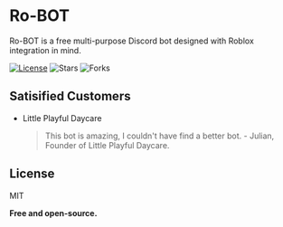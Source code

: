 # Ro-BOT
Ro-BOT is a free multi-purpose Discord bot designed with Roblox integration in mind.

[![License](https://img.shields.io/github/license/blazerzs/Ro-BOT)](https://github.com/blazerzs/Ro-BOT/blob/main/LICENSE) ![Stars](https://img.shields.io/github/stars/blazerzs/Ro-BOT) ![Forks](https://img.shields.io/github/forks/blazerzs/Ro-BOT)

## Satisified Customers
- Little Playful Daycare
  > This bot is amazing, I couldn't have find a better bot. - Julian, Founder of Little Playful Daycare.

## License
MIT

**Free and open-source.**
